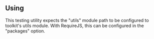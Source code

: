 ## Using

This testing utility expects the "utils" module path to be configured to toolkit's utils module. With RequireJS, this can be configured in the "packages" option.
